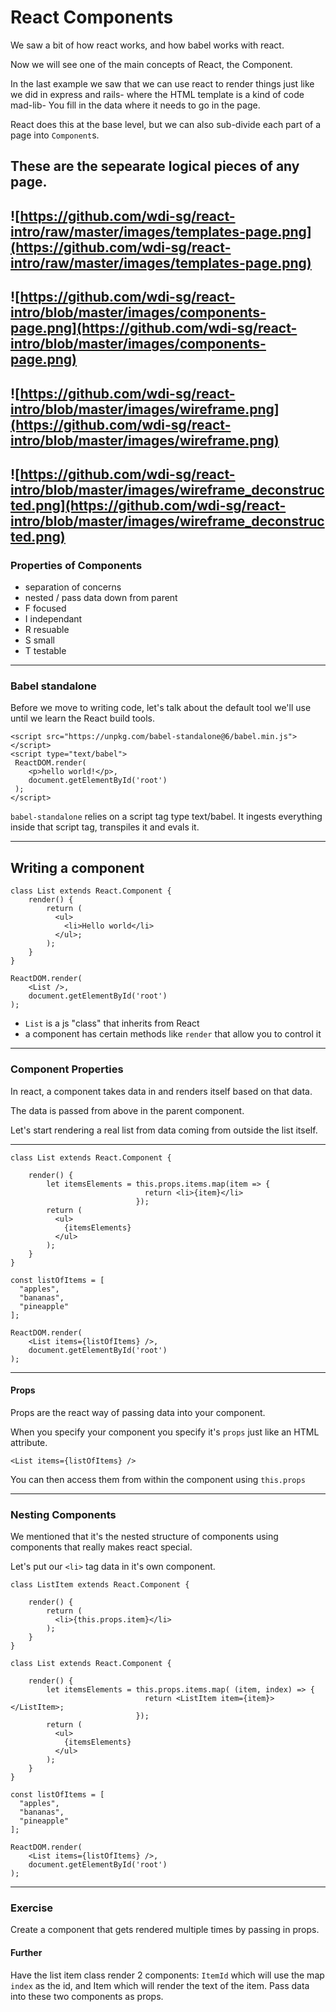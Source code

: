 # React Components
<span class="non-slide"></span><span class="non-slide"></span>
<span class="non-slide"></span><span class="non-slide"></span>
<span class="non-slide"></span><span class="non-slide"></span>

We saw a bit of how react works, and how babel works with react.

Now we will see one of the main concepts of React, the Component.

In the last example we saw that we can use react to render things just like we did in express and rails- where the HTML template is a kind of code mad-lib- You fill in the data where it needs to go in the page.

React does this at the base level, but we can also sub-divide each part of a page into `Component`s.

These are the sepearate logical pieces of any page.
---

![https://github.com/wdi-sg/react-intro/raw/master/images/templates-page.png](https://github.com/wdi-sg/react-intro/raw/master/images/templates-page.png)
---

![https://github.com/wdi-sg/react-intro/blob/master/images/components-page.png](https://github.com/wdi-sg/react-intro/blob/master/images/components-page.png)
---

![https://github.com/wdi-sg/react-intro/blob/master/images/wireframe.png](https://github.com/wdi-sg/react-intro/blob/master/images/wireframe.png)
---

![https://github.com/wdi-sg/react-intro/blob/master/images/wireframe_deconstructed.png](https://github.com/wdi-sg/react-intro/blob/master/images/wireframe_deconstructed.png)
---


### Properties of Components
- separation of concerns
- nested / pass data down from parent
- F focused
- I independant
- R resuable
- S small
- T testable

---

### Babel standalone
Before we move to writing code, let's talk about the default tool we'll use until we learn the React build tools.

```
<script src="https://unpkg.com/babel-standalone@6/babel.min.js"></script>
<script type="text/babel">
 ReactDOM.render(
    <p>hello world!</p>,
    document.getElementById('root')
 );
</script>
```

`babel-standalone` relies on a script tag type text/babel. It ingests everything inside that script tag, transpiles it and evals it.

---


## Writing a component
```
class List extends React.Component {
    render() {
        return (
          <ul>
            <li>Hello world</li>
          </ul>;
        );
    }
}

ReactDOM.render(
    <List />,
    document.getElementById('root')
);
```

- `List` is a js "class" that inherits from React
- a component has certain methods like `render` that allow you to control it

---

### Component Properties
In react, a component takes data in and renders itself based on that data.

The data is passed from above in the parent component.

Let's start rendering a real list from data coming from outside the list itself.

---

```
class List extends React.Component {

    render() {
        let itemsElements = this.props.items.map(item => {
                              return <li>{item}</li>
                            });
        return (
          <ul>
            {itemsElements}
          </ul>
        );
    }
}

const listOfItems = [
  "apples",
  "bananas",
  "pineapple"
];

ReactDOM.render(
    <List items={listOfItems} />,
    document.getElementById('root')
);
```

---

#### Props
Props are the react way of passing data into your component.

When you specify your component you specify it's `props` just like an HTML attribute.
```
<List items={listOfItems} />
```

You can then access them from within the component using `this.props`

---

### Nesting Components
We mentioned that it's the nested structure of components using components that really makes react special.

Let's put our `<li>` tag data in it's own component.
```
class ListItem extends React.Component {

    render() {
        return (
          <li>{this.props.item}</li>
        );
    }
}

class List extends React.Component {

    render() {
        let itemsElements = this.props.items.map( (item, index) => {
                              return <ListItem item={item}></ListItem>;
                            });
        return (
          <ul>
            {itemsElements}
          </ul>
        );
    }
}

const listOfItems = [
  "apples",
  "bananas",
  "pineapple"
];

ReactDOM.render(
    <List items={listOfItems} />,
    document.getElementById('root')
);
```

---

### Exercise
Create a component that gets rendered multiple times by passing in props.

#### Further
Have the list item class render 2 components: `ItemId` which will use the map `index` as the id, and Item which will render the text of the item. Pass data into these two components as props.
